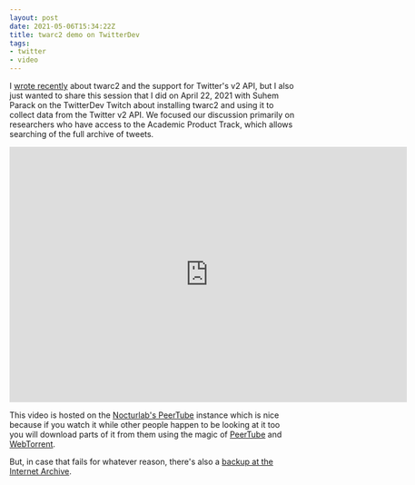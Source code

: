 ```yaml
---
layout: post
date: 2021-05-06T15:34:22Z
title: twarc2 demo on TwitterDev
tags:
- twitter
- video
---
```


I [wrote recently] about twarc2 and the support for Twitter's v2 API, but
I also just wanted to share this session that I did on April 22, 2021 with
Suhem Parack on the TwitterDev Twitch about installing twarc2 and using it to
collect data from the Twitter v2 API. We focused our discussion primarily on
researchers who have access to the Academic Product Track, which allows
searching of the full archive of tweets.

<iframe width="700" height="450" sandbox="allow-same-origin allow-scripts allow-popups" src="https://tube.nocturlab.fr/videos/embed/1d98d20e-a4fd-4594-aa94-9b1b1301cead" frameborder="0" allowfullscreen></iframe>

This video is hosted on the [Nocturlab's PeerTube] instance which is nice
because if you watch it while other people happen to be looking at it too you
will download parts of it from them using the magic of [PeerTube] and
[WebTorrent].

But, in case that fails for whatever reason, there's also a [backup at the
Internet Archive].

[wrote recently]: https://inkdroid.org/2021/04/07/twarc2/
[Nocturlab's PeerTube]: https://tube.nocturlab.fr
[backup at the Internet Archive]: https://archive.org/details/twarc2-demo 
[PeerTube]: https://en.wikipedia.org/wiki/PeerTube
[WebTorrent]: https://en.wikipedia.org/wiki/WebTorrent
